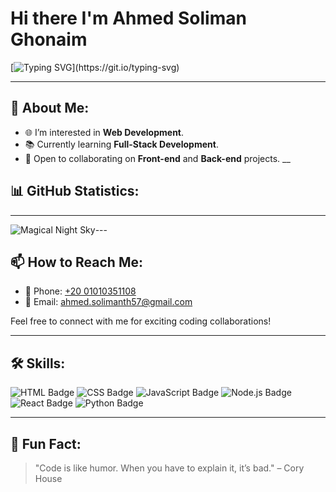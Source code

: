 # Hi there  I'm Ahmed Soliman Ghonaim

[![Typing SVG](https://readme-typing-svg.herokuapp.com?font=Fira+Code&size=24&color=F72280&lines=Welcome+to+Ahmed's+Profile!;Passionate+Developer!;Web+Development+Enthusiast!)](https://git.io/typing-svg)

---

## 🌟 About Me:
- 🌐 I’m interested in **Web Development**.
- 📚 Currently learning **Full-Stack Development**.
- 🤝 Open to collaborating on **Front-end** and **Back-end** projects.
__
## 📊 GitHub Statistics:
<div align="center">
  
  

</div>

---
![Magical Night Sky](path-to-your-uploaded-animated-file.gif)---



## 📫 How to Reach Me:
- 📱 Phone: [+20 01010351108](tel:+201010351108)
- 📧 Email: [ahmed.solimanth57@gmail.com](mailto:ahmed.solimanth57@gmail.com)

Feel free to connect with me for exciting coding collaborations!

---

## 🛠️ Skills:
![HTML Badge](https://img.shields.io/badge/HTML-5-orange)
![CSS Badge](https://img.shields.io/badge/CSS-3-blue)
![JavaScript Badge](https://img.shields.io/badge/JavaScript-ES6-yellow)
![Node.js Badge](https://img.shields.io/badge/Node.js-JS-green)
![React Badge](https://img.shields.io/badge/React-JS-blue)
![Python Badge](https://img.shields.io/badge/Python-3.x-blue)

---

## 🎉 Fun Fact:
> "Code is like humor. When you have to explain it, it’s bad." – Cory House
